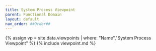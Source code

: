 ```yaml
---
title: System Process Viewpoint
parent: Functional Domain
layout: default
nav_order: ##Order##
---
```

{% assign vp = site.data.viewpoints | where: "Name","System Process Viewpoint" %}
{% include viewpoint.md %}